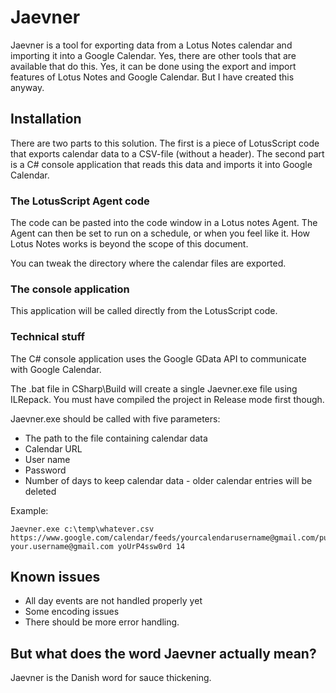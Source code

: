# Jaevner

Jaevner is a tool for exporting data from a Lotus Notes calendar and importing it into a Google Calendar. Yes, there are other tools that are available that do this. Yes, it can be done using the export and import features of Lotus Notes and Google Calendar. But I have created this anyway.


## Installation

There are two parts to this solution. The first is a piece of LotusScript code that exports calendar data to a CSV-file (without a header). The second part is a C# console application that reads this data and imports it into Google Calendar.

### The LotusScript Agent code

The code can be pasted into the code window in a Lotus notes Agent. The Agent can then be set to run on a schedule, or when you feel like it. How Lotus Notes works is beyond the scope of this document.

You can tweak the directory where the calendar files are exported.


### The console application

This application will be called directly from the LotusScript code.


### Technical stuff

The C# console application uses the Google GData API to communicate with Google Calendar.

The .bat file in CSharp\Build will create a single Jaevner.exe file using ILRepack. You must have compiled the project in Release mode first though.

Jaevner.exe should be called with five parameters:

* The path to the file containing calendar data
* Calendar URL
* User name
* Password
* Number of days to keep calendar data - older calendar entries will be deleted

Example:

    Jaevner.exe c:\temp\whatever.csv https://www.google.com/calendar/feeds/yourcalendarusername@gmail.com/public/full your.username@gmail.com yoUrP4ssw0rd 14


## Known issues

* All day events are not handled properly yet
* Some encoding issues
* There should be more error handling.


## But what does the word Jaevner actually mean?

Jaevner is the Danish word for sauce thickening.

